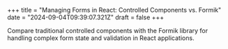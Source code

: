 +++
title = "Managing Forms in React: Controlled Components vs. Formik"
date = "2024-09-04T09:39:07.321Z"
draft = false
+++

Compare traditional controlled components with the Formik library for handling complex form state and validation in React applications.
        